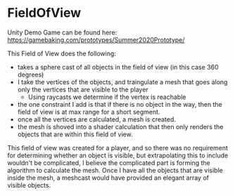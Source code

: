 # FieldOfView
Unity Demo Game can be found here: https://gamebaking.com/prototypes/Summer2020Prototype/

This Field of View does the following:
- takes a sphere cast of all objects in the field of view (in this case 360 degrees)
- I take the vertices of the objects, and traingulate a mesh that goes along only the vertices that are visible to the player
    - Using raycasts we determine if the vertex is reachable
- the one constraint I add is that if there is no object in the way, then the field of view is at max range for a short segment.
- once all the vertices are calculated, a mesh is created.
- the mesh is shoved into a shader calculation that then only renders the objects that are within this field of view.

This field of view was created for a player, and so there was no requirement for determining whether an object is visible, but extrapolating this 
to include wouldn't be complicated, I believe the complicated part is forming the algorithm to calculate the mesh. Once I have all the objects that
are visible inside the mesh, a meshcast would have provided an elegant array of visible objects.

